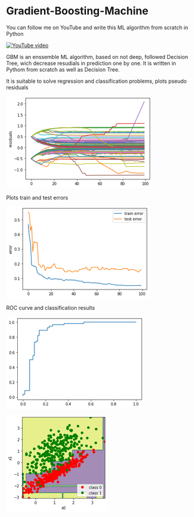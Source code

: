 # Gradient-Boosting-Machine

You can follow me on YouTube and write this ML algorithm from scratch in Python

[![YouTube video](https://i9.ytimg.com/vi/BP5vgZmwYdk/mq2.jpg?sqp=CLDiyZQG&rs=AOn4CLBYw63p_dS7XO0ROAiTStertjIUUQ)](https://youtu.be/BP5vgZmwYdk)

GBM is an enssemble ML algorithm, based on not deep, followed Decision Tree, wich decrease resudials in prediction one by one.
It is written in Pythom from scratch as well as Decision Tree.

It is suitable to solve regression and classification problems, plots pseudo residuals

![picture 1](residuals.png)

Plots train and test errors

![picture 2](errors.png)

ROC curve and classification results

![picture 3](ROC.png)

![picture 4](classification.png)
